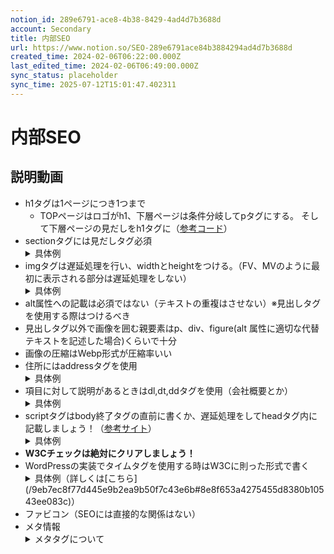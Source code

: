 ```yaml
---
notion_id: 289e6791-ace8-4b38-8429-4ad4d7b3688d
account: Secondary
title: 内部SEO
url: https://www.notion.so/SEO-289e6791ace84b3884294ad4d7b3688d
created_time: 2024-02-06T06:22:00.000Z
last_edited_time: 2024-02-06T06:49:00.000Z
sync_status: placeholder
sync_time: 2025-07-12T15:01:47.402311
---
```

# 内部SEO

## 説明動画
- h1タグは1ページにつき1つまで
  - TOPページはロゴがh1、下層ページは条件分岐してpタグにする。
そして下層ページの見だしをh1タグに（[参考コード](/9eb7ec8f77d445e9b2ea9b50f7c43e6b#65f6104793e64771a27b5103c325d772)）
- sectionタグには見だしタグ必須
  <details>
  <summary>具体例</summary>
  </details>
- imgタグは遅延処理を行い、widthとheightをつける。（FV、MVのように最初に表示される部分は遅延処理をしない）
  <details>
  <summary>具体例</summary>
  </details>
- alt属性への記載は必須ではない（テキストの重複はさせない）※見出しタグを使用する際はつけるべき
- 見出しタグ以外で画像を囲む親要素はp、div、figure(alt 属性に適切な代替テキストを記述した場合)くらいで十分
- 画像の圧縮はWebp形式が圧縮率いい
- 住所にはaddressタグを使用
  <details>
  <summary>具体例</summary>
  </details>
- 項目に対して説明があるときはdl,dt,ddタグを使用（会社概要とか）
  <details>
  <summary>具体例</summary>
  </details>
- scriptタグはbody終了タグの直前に書くか、遅延処理をしてheadタグ内に記載しましょう！（[参考サイト](https://takayamato.com/defer_async/)）
  <details>
  <summary>具体例</summary>
  </details>
- **W3Cチェックは絶対にクリアしましょう！**
- WordPressの実装でタイムタグを使用する時はW3Cに則った形式で書く
  <details>
  <summary>具体例（詳しくは[こちら](/9eb7ec8f77d445e9b2ea9b50f7c43e6b#8e8f653a4275455d8380b10543ee083c)）</summary>
  </details>
- ファビコン（SEOには直接的な関係はない）
- メタ情報
  <details>
  <summary>メタタグについて</summary>
  </details>
